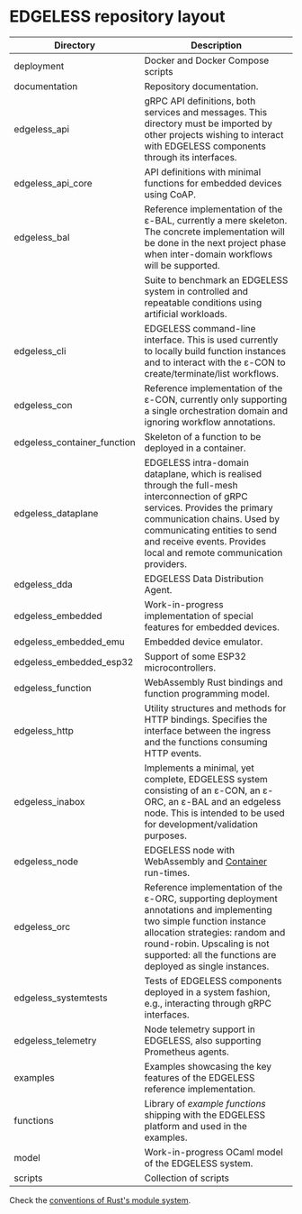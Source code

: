 # EDGELESS repository layout


| Directory                   | Description                                                                                                                                                                                                                                                         |
| --------------------------- | ------------------------------------------------------------------------------------------------------------------------------------------------------------------------------------------------------------------------------------------------------------------- |
| deployment                  | Docker and Docker Compose scripts                                                                                                                                                                                                                                   |
| documentation               | Repository documentation.                                                                                                                                                                                                                                           |
| edgeless_api                | gRPC API definitions, both services and messages. This directory must be imported by other projects wishing to interact with EDGELESS components through its interfaces.                                                                                            |
| edgeless_api_core           | API definitions with minimal functions for embedded devices using CoAP.                                                                                                                                                                                             |
| edgeless_bal                | Reference implementation of the ε-BAL, currently a mere skeleton. The concrete implementation will be done in the next project phase when inter-domain workflows will be supported.                                                                                 |
|                             | Suite to benchmark an EDGELESS system in controlled and repeatable conditions using artificial workloads.                                                                                                                                                           |
| edgeless_cli                | EDGELESS command-line interface. This is used currently to locally build function instances and to interact with the ε-CON to create/terminate/list workflows.                                                                                                      |
| edgeless_con                | Reference implementation of the ε-CON, currently only supporting a single orchestration domain and ignoring workflow annotations.                                                                                                                                   |
| edgeless_container_function | Skeleton of a function to be deployed in a container.                                                                                                                                                                                                               |
| edgeless_dataplane          | EDGELESS intra-domain dataplane, which is realised through the full-mesh interconnection of gRPC services. Provides the primary communication chains. Used by communicating entities to send and receive events. Provides local and remote communication providers. |
| edgeless_dda                | EDGELESS Data Distribution Agent.                                                                                                                                                                                                                                   |
| edgeless_embedded           | Work-in-progress implementation of special features for embedded devices.                                                                                                                                                                                           |
| edgeless_embedded_emu       | Embedded device emulator.                                                                                                                                                                                                                                           |
| edgeless_embedded_esp32     | Support of some ESP32 microcontrollers.                                                                                                                                                                                                                             |
| edgeless_function           | WebAssembly Rust bindings and function programming model.                                                                                                                                                                                                           |
| edgeless_http               | Utility structures and methods for HTTP bindings. Specifies the interface between the ingress and the functions consuming HTTP events.                                                                                                                              |
| edgeless_inabox             | Implements a minimal, yet complete, EDGELESS system consisting of an ε-CON, an ε-ORC, an ε-BAL and an edgeless node. This is intended to be used for development/validation purposes.                                                                               |
| edgeless_node               | EDGELESS node with WebAssembly and [Container](container-runtime.md) run-times.                                                                                                                                                                                     |
| edgeless_orc                | Reference implementation of the ε-ORC, supporting deployment annotations and implementing two simple function instance allocation strategies: random and round-robin. Upscaling is not supported: all the functions are deployed as single instances.               |
| edgeless_systemtests        | Tests of EDGELESS components deployed in a system fashion, e.g., interacting through gRPC interfaces.                                                                                                                                                               |
| edgeless_telemetry          | Node telemetry support in EDGELESS, also supporting Prometheus agents.                                                                                                                                                                                              |
| examples                    | Examples showcasing the key features of the EDGELESS reference implementation.                                                                                                                                                                                      |
| functions                   | Library of _example functions_ shipping with the EDGELESS platform and used in the examples.                                                                                                                                                                        |
| model                       | Work-in-progress OCaml model of the EDGELESS system.                                                                                                                                                                                                                |
| scripts                     | Collection of scripts                                                                                                                                                                                                                                               |


Check the [conventions of Rust's module system](https://doc.rust-lang.org/book/ch07-00-managing-growing-projects-with-packages-crates-and-modules.html).

